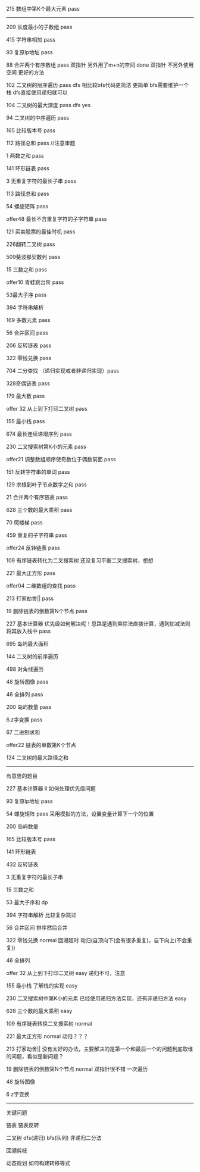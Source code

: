 215 数组中第K个最大元素 pass

 
* * * 

209 长度最小的子数组 pass

415 字符串相加  pass

93 复原Ip地址 pass

88 合并两个有序数组 pass
双指针 另外用了m+n的空间 done
双指针 不另外使用空间 更好的方法

102 二叉树的层序遍历 pass
dfs 相比较bfs代码更简洁 更简单 
bfs需要维护一个栈 
dfs直接使用递归就可以

104 二叉树的最大深度 pass
dfs yes


94 二叉树的中序遍历 pass 


165 比较版本号  pass

112 路径总和 pass //注意审题

1 两数之和 pass 

141 环形链表 pass 

3 无重复字符的最长子串 pass

113 路径总和 pass

54 螺旋矩阵  pass

offer48 最长不含重复字符的子字符串 pass

121 买卖股票的最佳时机 pass

226翻转二叉树 pass

509斐波那契数列 pass

15 三数之和 pass

offer10 青蛙跳台阶 pass

53最大子序 pass

394 字符串解析   

169 多数元素 pass

56 合并区间 pass

206 反转链表 pass 

322 零钱兑换 pass

704 二分查找 （递归实现或者非递归实现）pass

328奇偶链表 pass

179 最大数 pass

offer 32 从上到下打印二叉树 pass

155 最小栈 pass 

674 最长连续递增序列 pass

230 二叉搜索树第K小的元素 pass

offer21 调整数组顺序使奇数位于偶数前面 pass

151 反转字符串的单词 pass 

129 求根到叶子节点数字之和 pass

21 合并两个有序链表 pass

628 三个数的最大乘积  pass

70 爬楼梯 pass

459 重复的子字符串 pass

offer24 反转链表 pass

109 有序链表转化为二叉搜索树  还没复习平衡二叉搜索树，想想

221 最大正方形 pass

offer04 二维数组的查找 pass

213 打家劫舍|| pass

19 删除链表的倒数第N个节点 pass

227 基本计算器 优先级如何解决呢！思路是遇到乘除法直接计算，遇到加减法则将其放入栈中 pass

695 岛屿最大面积

144 二叉树的前序遍历

498 对角线遍历

48 旋转图像 pass

46 全排列 pass

 
200 岛屿数量 pass

6.z字变换 pass

67 二进制求和

offer22 链表的单数第K个节点

124 二叉树的最大路径之和

***************************************************************
有意思的题目

227 基本计算器 II 如何处理优先级问题

93 复原Ip地址 pass

54 螺旋矩阵 pass
 采用模拟的方法，设置变量计算下一个的位置

200 岛屿数量

165 比较版本号  pass

141 环形链表 

432 反转链表

3  无重复字符的最长子串

15 三数之和

53 最大子序和 dp

394 字符串解析  比较复杂跳过

56 合并区间    排序然后合并

322 零钱兑换 normal  回溯超时 动归(自顶向下(会有很多重复)，自下向上(不会重复))

46 全排列 

offer 32 从上到下打印二叉树  easy 递归不可，注意

155 最小栈  了解栈的实现 easy

230  二叉搜索树中第K小的元素 已经使用递归方法实现，还有非递归方法 easy

628 三个数的最大乘积 easy

109 有序链表转换二叉搜索树 normal

221 最大正方形 normal  动归？？？ 

213 打家劫舍|| 没有太好的办法，主要解决的是第一个和最后一个的问题到底取谁的问题，看似是新问题？ 

19 删除链表的倒数第N个节点 normal 双指针很不错 一次遍历

48 旋转图像



6 z字变换 
***************************************

关键问题

链表 链表反转


二叉树 dfs(递归) bfs(队列) 
非递归二分法

回溯剪枝


动态规划 如何构建转移等式





